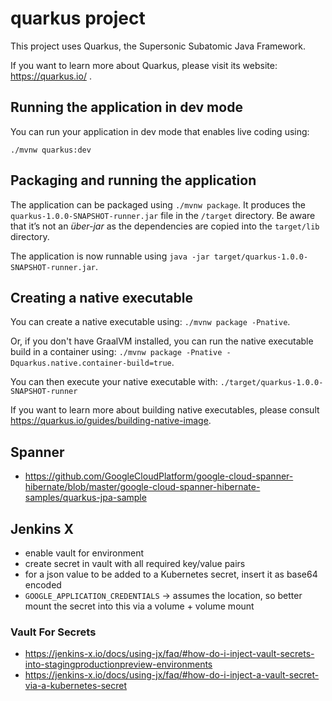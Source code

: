 # quarkus project

This project uses Quarkus, the Supersonic Subatomic Java Framework.

If you want to learn more about Quarkus, please visit its website: https://quarkus.io/ .

## Running the application in dev mode

You can run your application in dev mode that enables live coding using:
```
./mvnw quarkus:dev
```

## Packaging and running the application

The application can be packaged using `./mvnw package`.
It produces the `quarkus-1.0.0-SNAPSHOT-runner.jar` file in the `/target` directory.
Be aware that it’s not an _über-jar_ as the dependencies are copied into the `target/lib` directory.

The application is now runnable using `java -jar target/quarkus-1.0.0-SNAPSHOT-runner.jar`.

## Creating a native executable

You can create a native executable using: `./mvnw package -Pnative`.

Or, if you don't have GraalVM installed, you can run the native executable build in a container using: `./mvnw package -Pnative -Dquarkus.native.container-build=true`.

You can then execute your native executable with: `./target/quarkus-1.0.0-SNAPSHOT-runner`

If you want to learn more about building native executables, please consult https://quarkus.io/guides/building-native-image.

## Spanner

* https://github.com/GoogleCloudPlatform/google-cloud-spanner-hibernate/blob/master/google-cloud-spanner-hibernate-samples/quarkus-jpa-sample

## Jenkins X

* enable vault for environment
* create secret in vault with all required key/value pairs
* for a json value to be added to a Kubernetes secret, insert it as base64 encoded
* `GOOGLE_APPLICATION_CREDENTIALS` -> assumes the location, so better mount the secret into this via a volume + volume mount

### Vault For Secrets

* https://jenkins-x.io/docs/using-jx/faq/#how-do-i-inject-vault-secrets-into-stagingproductionpreview-environments
* https://jenkins-x.io/docs/using-jx/faq/#how-do-i-inject-a-vault-secret-via-a-kubernetes-secret
